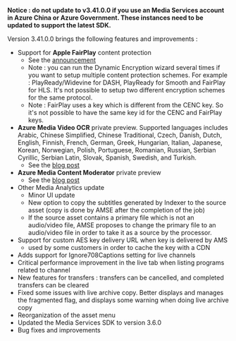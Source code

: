 **Notice : do not update to v3.41.0.0 if you use an Media Services account in Azure China or Azure Government. These instances need to be updated to support the latest SDK.**

Version 3.41.0.0 brings the following features and improvements :

* Support for **Apple FairPlay** content protection
  * See the [announcement](https://azure.microsoft.com/en-us/blog/azure-media-services-expands-multi-drm-offering/)
  * Note : you can run the Dynamic Encryption wizard several times if you want to setup multiple content protection schemes. For example : PlayReady/Widevine for DASH, PlayReady for Smooth and FairPlay for HLS. It's not possible to setup two different encryption schemes for the same protocol.
  * Note : FairPlay uses a key which is different from the CENC key. So it's not possible to have the same key id for the CENC and FairPlay keys.
* **Azure Media Video OCR** private preview. Supported languages includes Arabic, Chinese Simplified, Chinese Traditional, Czech, Danish, Dutch, English, Finnish, French, German, Greek, Hungarian, Italian, Japanese, Korean, Norwegian, Polish, Portuguese, Romanian, Russian, Serbian Cyrillic, Serbian Latin, Slovak, Spanish, Swedish, and Turkish.
   * See the [blog post](https://azure.microsoft.com/en-us/blog/ocr-on-azure-media-analytics/)
* **Azure Media Content Moderator** private preview
   * See the [blog post](https://azure.microsoft.com/en-us/blog/content-moderator-azure-media-analytics/)
* Other Media Analytics update
   * Minor UI update
   * New option to copy the subtitles generated by Indexer to the source asset (copy is done by AMSE after the completion of the job)
   * If the source asset contains a primary file which is not an audio/video file, AMSE proposes to change the primary file to an audio/video file in order to take it as a source by the processor.
* Support for custom AES key delivery URL when key is delivered by AMS
   * used by some customers in order to cache the key with a CDN
* Adds support for Ignore708Captions setting for live channels
* Critical performance improvement in the live tab when listing programs related to channel
* New features for transfers : transfers can be cancelled, and completed transfers can be cleared
* Fixed some issues with live archive copy. Better displays and manages the fragmented flag, and displays some warning when doing live archive copy
* Reorganization of the asset menu
* Updated the Media Services SDK to version 3.6.0
* Bug fixes and improvements